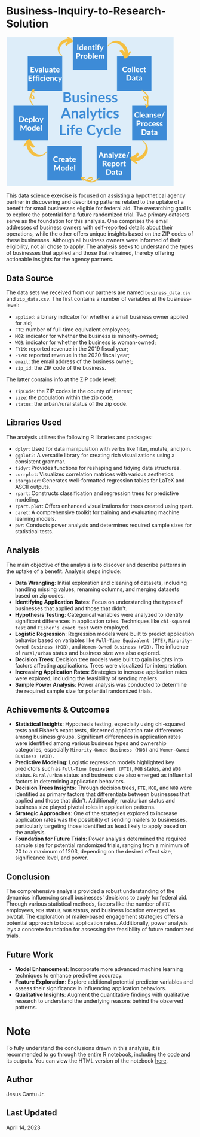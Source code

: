 # Business-Inquiry-to-Research-Solution
<img src="BA-Life-Cycle.png" alt="GitHub Image" width="450">

This data science exercise is focused on assisting a hypothetical agency partner in discovering and describing patterns related to the uptake of a benefit for small businesses eligible for federal aid. The overarching goal is to explore the potential for a future randomized trial. Two primary datasets serve as the foundation for this analysis. One comprises the email addresses of business owners with self-reported details about their operations, while the other offers unique insights based on the ZIP codes of these businesses. Although all business owners were informed of their eligibility, not all chose to apply. The analysis seeks to understand the types of businesses that applied and those that refrained, thereby offering actionable insights for the agency partners.

## Data Source
The data sets we received from our partners are named `business_data.csv` and `zip_data.csv`. The first contains a number of variables at the business-level:
  - `applied`: a binary indicator for whether a small business owner applied for aid;
  - `FTE`: number of full-time equivalent employees;
  - `MOB`: indicator for whether the business is minority-owned;
  - `WOB`: indicator for whether the business is woman-owned;
  - `FY19`: reported revenue in the 2019 fiscal year;
  - `FY20`: reported revenue in the 2020 fiscal year;
  - `email`: the email address of the business owner;
  - `zip_id`: the ZIP code of the business.

The latter contains info at the ZIP code level:
 - `zipCode`: the ZIP codes in the county of interest;
 - `size`: the population within the zip code;
 - `status`: the urban/rural status of the zip code.

## Libraries Used
The analysis utilizes the following R libraries and packages:
- `dplyr`: Used for data manipulation with verbs like filter, mutate, and join.
- `ggplot2`: A versatile library for creating rich visualizations using a consistent grammar.
- `tidyr`: Provides functions for reshaping and tidying data structures.
- `corrplot`: Visualizes correlation matrices with various aesthetics.
- `stargazer`: Generates well-formatted regression tables for LaTeX and ASCII outputs.
- `rpart`: Constructs classification and regression trees for predictive modeling.
- `rpart.plot`: Offers enhanced visualizations for trees created using rpart.
- `caret`: A comprehensive toolkit for training and evaluating machine learning models.
- `pwr`:  Conducts power analysis and determines required sample sizes for statistical tests.

## Analysis
The main objective of the analysis is to discover and describe patterns in the uptake of a benefit. Analysis steps include:
- **Data Wrangling**: Initial exploration and cleaning of datasets, including handling missing values, renaming columns, and merging datasets based on zip codes.
- **Identifying Application Rates**: Focus on understanding the types of businesses that applied and those that didn't.
- **Hypothesis Testing**: Categorical variables were analyzed to identify significant differences in application rates. Techniques like `chi-squared test` and `Fisher’s exact test` were employed.
- **Logistic Regression**: Regression models were built to predict application behavior based on variables like `Full-Time Equivalent (FTE)`, `Minority-Owned Business (MOB)`, and `Women-Owned Business (WOB)`. The influence of `rural/urban` status and business size was also explored.
- **Decision Trees**: Decision tree models were built to gain insights into factors affecting applications. Trees were visualized for interpretation.
- **Increasing Application Rates**: Strategies to increase application rates were explored, including the feasibility of sending mailers.
- **Sample Power Analysis**: Power analysis was conducted to determine the required sample size for potential randomized trials.

## Achievements & Outcomes
- **Statistical Insights**: Hypothesis testing, especially using chi-squared tests and Fisher’s exact tests, discerned application rate differences among business groups. Significant differences in application rates were identified among various business types and ownership categories, especially `Minority-Owned Business (MOB)` and `Women-Owned Business (WOB)`.
- **Predictive Modeling**: Logistic regression models highlighted key predictors such as `Full-Time Equivalent (FTE)`, `MOB` status, and `WOB` status. `Rural/urban` status and business size also emerged as influential factors in determining application behaviors.
- **Decision Trees Insights**: Through decision trees, `FTE`, `MOB`, and `WOB` were identified as primary factors that differentiate between businesses that applied and those that didn't. Additionally, rural/urban status and business size played pivotal roles in application patterns.
- **Strategic Approaches**: One of the strategies explored to increase application rates was the possibility of sending mailers to businesses, particularly targeting those identified as least likely to apply based on the analysis.
- **Foundation for Future Trials**: Power analysis determined the required sample size for potential randomized trials, ranging from a minimum of 20 to a maximum of 1203, depending on the desired effect size, significance level, and power.

## Conclusion
The comprehensive analysis provided a robust understanding of the dynamics influencing small businesses' decisions to apply for federal aid. Through various statistical methods, factors like the number of `FTE` employees, `MOB` status, `WOB` status, and business location emerged as pivotal. The exploration of mailer-based engagement strategies offers a potential approach to boost application rates. Additionally, power analysis lays a concrete foundation for assessing the feasibility of future randomized trials.

## Future Work
-  **Model Enhancement**: Incorporate more advanced machine learning techniques to enhance predictive accuracy.
-  **Feature Exploration**: Explore additional potential predictor variables and assess their significance in influencing application behaviors.
-  **Qualitative Insights**: Augment the quantitative findings with qualitative research to understand the underlying reasons behind the observed patterns.

# Note
To fully understand the conclusions drawn in this analysis, it is recommended to go through the entire R notebook, including the code and its outputs. You can view the HTML version of the notebook [here](http://htmlpreview.github.io/?https://raw.githubusercontent.com/JESUSC1/Business-Inquiry-to-Research-Solution/main/Business_Question_Data_Analytics.html).

## Author
Jesus Cantu Jr.

## Last Updated 
April 14, 2023
